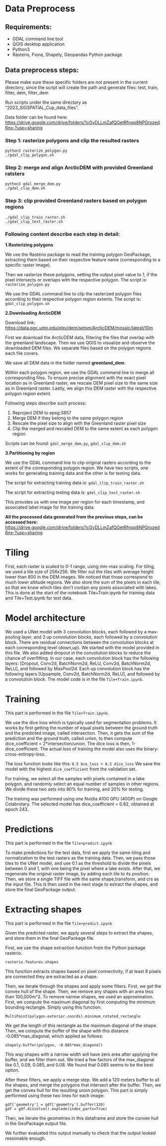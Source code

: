 ﻿# Data Preprocess
## Requirements:
- GDAL command line tool
- QGIS desktop application
- Python3
- Rasterio, Fiona, Shapely, Geopandas Python package


## Data preprocess steps:
Please make sure these specific folders are not present in the current directory, since the script will create the path and generate files: test, train, filter, dem, filter_dem


Run scripts under the same directory as “2023_SIGSPATIAL_Cup_data_files”. 

Data folder can be found here: https://drive.google.com/drive/folders/1cGyDLLmZafQGetRfnqp8NPGrozed6nx-?usp=sharing


### Step 1: rasterize polygons and clip the resulted rasters
```
python3 rasterize_polygon.py
./gdal_clip_polygon.sh
```


### Step 2: merge and align ArcticDEM with provided Greenland ratsters
```
python3 gdal_merge_dem.py
./gdal_clip_dem.sh
```



### Step 3:  clip provided Greenland rasters based on polygon regions
```
./gdal_clip_train_raster.sh
./gdal_clip_test_raster.sh
```


### Following content describe each step in detail:
**1.Rasterizing polygons**

We use the Rasterio package to read the training polygon GeoPackage, extracting them based on their respective feature name (corresponding to a specific raster image).

Then we rasterize these polygons, setting the output pixel value to 1, if the pixel intersects or overlaps with the respective polygon.
The script is: `rasterize_polygon.py`


We use the GDAL command line to clip the rasterized polygon files according to their respective polygon region extents.
The script is: `gdal_clip_polygon.sh`


**2.Downloading ArcticDEM**

Download link: https://data.pgc.umn.edu/elev/dem/setsm/ArcticDEM/mosaic/latest/10m

First we download the ArcticDEM data, filtering the files that overlap with the greenland landscape.
Then we use QGIS to visualize and observe the downloaded DEM files. We separate files based on the polygon regions each file covers.

We save all DEM data in the folder named **greenland_dem**.

Within each polygon region, we use the GDAL command line to merge all corresponding files.
To ensure precise alignment with the exact pixel location as in Greenland raster, we rescale DEM pixel size to the same size as in Greenland raster.
Lastly, we align this DEM raster with the respective polygon region extent.

Following steps describe such process:
1. Reproject DEM to epsg:3857
2. Merge DEM if they belong to the same polygon region
3. Rescale the pixel size to align with the Greenland raster pixel size
4. Clip the merged and rescaled DEM to the same extent as each polygon region
   
Scripts can be found: `gdal_merge_dem.py`, `gdal_clip_dem.sh`


**3.Partitioning by region**

We use the GDAL command line to clip original rasters according to the extent of the corresponding polygon region.
We have two scripts, one works for generating training data and the other is for testing data.

The script for extracting training data is: `gdal_clip_train_raster.sh`

The script for extracting testing data is: `gdal_clip_test_raster.sh`


This provides us with one image per region for each timestamp, and associated label image for the training data.



**All the processed data generated from the previous steps, can be accessed here:**
https://drive.google.com/drive/folders/1cGyDLLmZafQGetRfnqp8NPGrozed6nx-?usp=sharing


# Tiling
First, each raster is scaled to 0-1 range, using min-max scaling. For tiling, we used a tile size of 256x256. We filter out the tiles with average height lower than 800 in the DEM images. We noticed that those correspond to much lower altitude regions. We also store the sum of the pixels in each tile, so that we know which tiles don’t contain any pixels associated with lakes. This is done at the start of the notebook Tile+Train.ipynb for training data and Tile+Test.ipynb for test data.


# Model architecture
We used a UNet model with 3 convolution blocks, each followed by a max-pooling layer, and 3 up convolution blocks, each followed by a convolution block. There are residual connections between the convolution blocks at each corresponding level (down,up). We started with the model provided in this file. We also added dropout in the convolution blocks to reduce the chance of overfitting. In our case, each convolution block has the following layers: [Dropout, Conv2d, BatchNorm2d, ReLU, Conv2d, BatchNorm2d, ReLU], and followed by MaxPool2d. Each up convolution block has the following layers [Upsample, Conv2d, BatchNorm2d, ReLU], and followed by a convolution block. The model code is in the file `Tile+Train.ipynb`.

# Training
This part is performed in the file `Tile+Train.ipynb`.


We use the dice loss which is typically used for segmentation problems.
It works by first getting the number of equal pixels between the ground truth and the predicted image, called intersection. Then, it gets the sum of the prediction and the ground truth, called union, to then compute dice_coefficient = 2*intersection/union. The dice loss is then, 1-dice_coefficient.
The actual loss of training the model also uses the binary-cross-entropy-loss.


The loss function looks like this:    `0.5 bce_loss + 0.5 dice_loss`
We save the model with the highest `dice_coefficient` from the validation set.


For training, we select all the samples with pixels contained in a lake polygon, and randomly select an equal number of samples in other regions. We divide these two sets into 80% for training, and 20% for testing.


The training was performed using one Nvidia A100 GPU (40GP) on Google Colabrotary.
The selected model has dice_coefficient = 0.82, obtained at epoch 243.


# Predictions
This part is performed in the file `Tile+predict.ipynb`


To make predictions for the test data, first we apply the same tiling and normalization to the test rasters as the training data. Then, we pass those tiles to the UNet model, and use 0.1 as the threshold to divide the pixels between 0 and 1, with one being the pixel where a lake exists. After that, we regenerate the original raster image, by adding each tile to its position. Then, we store a single TIFF file with the same shape,transform, and crs as the input file. This is then used in the next stage to extract the shapes, and store the final GeoPackage output.


# Extracting shapes


This part is performed in the file `Tile+predict.ipynb`


Given the predicted raster, we apply several steps to extract the shapes, and store them in the final GeoPackage file.


First, we use the shape extraction function from the Python package rasterio.



`rasterio.features.shapes`



This function extracts shapes based on pixel connectivity, if at least 8 pixels are connected they are extracted as a shape.


Then, we iterate through the shapes and apply some filters. First, we get the convex hull of the shape. Then, we remove any shapes with an area less than 100,000m^2. To remove narrow shapes, we used an approximation. First, we compute the maximum diagonal by first computing the minimum bounding rectangle. Simply using this function:

```
MultiPoint(polygon.exterior.coords).minimum_rotated_rectangle
```


We get the length of this rectangle as the maximum diagonal of the shape. Then, we compute the buffer of the shape with this distance -0.085*max_diagonal, which applied as follows:


```
shapely.buffer(polygon, -0.085*max_diagonal)
```

This way shapes with a narrow width will have zero area after applying the buffer, and we filter them out. We tried a few factors of the max_diagonal like 0.1, 0.09, 0.085, and 0.08. We found that 0.085 seems to be the best option.


After these filters, we apply a merge step. We add a 120 meters buffer to all the shapes, and merge the polygons that intersect after the buffer. Then, we get the convex hull for the resulting union polygon. This part is simply performed using these two lines for each image:


```
gdf['geometry'] = gdf['geometry'].buffer(120)
gdf = gdf.dissolve().explode(index_parts=True)
```

Then, we iterate the geometries in this dataframe and store the convex hull in the GeoPackage output file.


We further evaluated this output manually to check that the output looked reasonable enough.
